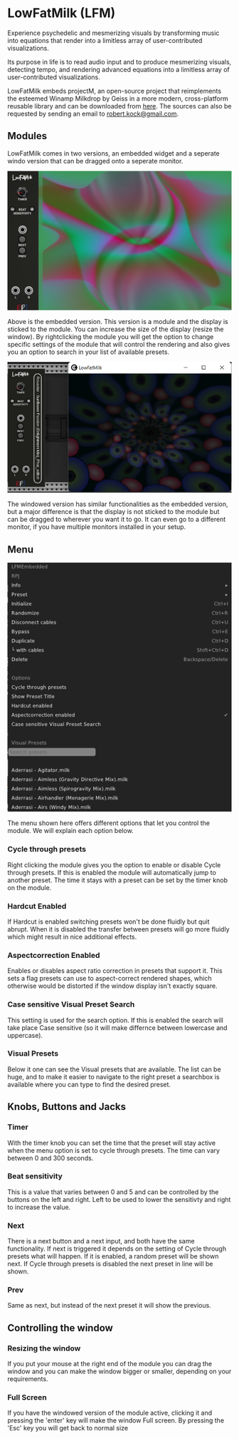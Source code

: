 # LowFatMilk (LFM) <a name="LowFatMilk"></a>

Experience psychedelic and mesmerizing visuals by transforming music into equations that render into a limitless array of user-contributed visualizations.

Its purpose in life is to read audio input and to produce mesmerizing visuals, detecting tempo, and rendering advanced equations into a limitless array of user-contributed visualizations.

LowFatMilk embeds projectM, an open-source project that reimplements the esteemed Winamp Milkdrop by Geiss in a more modern, cross-platform reusable library and can be downloaded from <a href="https://github.com/projectM-visualizer/projectm">here</a>. The sources can also be requested by sending an email to robert.kock@gmail.com.

## Modules

LowFatMilk comes in two versions, an embedded widget and a seperate windo version that can be dragged onto a seperate monitor.

![lowfatmilk embedded image](./lowfatmilk1.png)

Above is the embedded version. This version is a module and the display is sticked to the module. You can increase the size of the display (resize the window). By rightclicking the module you will get the option to change specific settings of the module that will control the rendering and also gives you an option to search in your list of available presets.

![lowfatmilk windowed image](./lowfatmilk3.png)

The windowed version has similar functionalities as the embedded version, but a major difference is that the display is not sticked to the module but can be dragged to wherever you want it to go. It can even go to a different monitor, if you have multiple monitors installed in your setup.

## Menu

![lowfatmilk menu image](./lowfatmilk2.png)

The menu shown here offers different options that let you control the module. We will explain each option below.

### Cycle through presets
Right clicking the module gives you the option to enable or disable Cycle through presets. If this is enabled the module will automatically jump to another preset. The time it stays with a preset can be set by the timer knob on the module.

### Hardcut Enabled
If Hardcut is enabled switching presets won't be done fluidly but quit abrupt. When it is disabled the transfer between presets will go more fluidly which might result in nice additional effects.

### Aspectcorrection Enabled
Enables or disables aspect ratio correction in presets that support it.
This sets a flag presets can use to aspect-correct rendered shapes, which otherwise would be distorted if the window display isn't exactly square.

### Case sensitive Visual Preset Search
This setting is used for the search option. If this is enabled the search will take place Case sensitive (so it will make differnce between lowercase and uppercase).

### Visual Presets
Below it one can see the Visual presets that are available. The list can be huge, and to make it easier to navigate to the right preset a searchbox is available where you can type to find the desired preset.

## Knobs, Buttons and Jacks

### Timer
With the timer knob you can set the time that the preset will stay active when the menu option is set to cycle through presets. The time can vary between 0 and 300 seconds.

### Beat sensitivity
This is a value that varies between 0 and 5 and can be controlled by the buttons on the left and right. Left to be used to lower the sensitivty and right to increase the value.

### Next
There is a next button and a next input, and both have the same functionality. If next is triggered it depends on the setting of Cycle through presets what will happen. If it is enabled, a random preset will be shown next. If Cycle through presets is disabled the next preset in line will be shown.

### Prev
Same as next, but instead of the next preset it will show the previous. 

## Controlling the window

### Resizing the window
If you put your mouse at the right end of the module you can drag the window and you can make the window bigger or smaller, depending on your requirements.

### Full Screen
If you have the windowed version of the module active, clicking it and pressing the 'enter' key will make the window Full screen. By pressing the 'Esc' key you will get back to normal size


